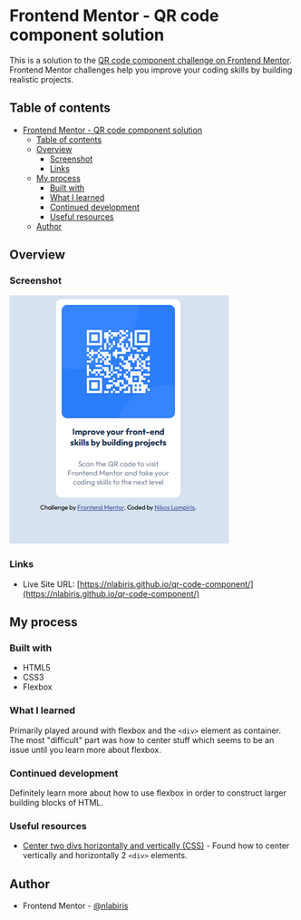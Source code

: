 # Frontend Mentor - QR code component solution

This is a solution to the [QR code component challenge on Frontend Mentor](https://www.frontendmentor.io/challenges/qr-code-component-iux_sIO_H). Frontend Mentor challenges help you improve your coding skills by building realistic projects. 

## Table of contents

- [Frontend Mentor - QR code component solution](#frontend-mentor---qr-code-component-solution)
  - [Table of contents](#table-of-contents)
  - [Overview](#overview)
    - [Screenshot](#screenshot)
    - [Links](#links)
  - [My process](#my-process)
    - [Built with](#built-with)
    - [What I learned](#what-i-learned)
    - [Continued development](#continued-development)
    - [Useful resources](#useful-resources)
  - [Author](#author)

## Overview

### Screenshot

![](./screenshot.png)

### Links

- Live Site URL: [https://nlabiris.github.io/qr-code-component/](https://nlabiris.github.io/qr-code-component/)

## My process

### Built with

- HTML5
- CSS3
- Flexbox

### What I learned

Primarily played around with flexbox and the `<div>` element as container. The most "difficult" part was how to center stuff which seems to be an issue until you learn more about flexbox.

### Continued development

Definitely learn more about how to use flexbox in order to construct larger building blocks of HTML.

### Useful resources

- [Center two divs horizontally and vertically (CSS)](https://stackoverflow.com/a/34134986/10871402) - Found how to center vertically and horizontally 2 `<div>` elements.

## Author

- Frontend Mentor - [@nlabiris](https://www.frontendmentor.io/profile/nlabiris)
 